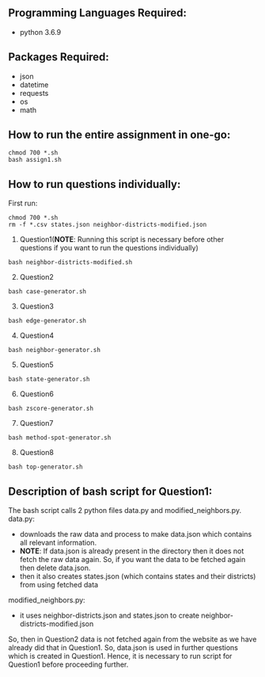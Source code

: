 ## Programming Languages Required:
- python 3.6.9

## Packages Required:
* json
* datetime
* requests
* os
* math

## How to run the entire assignment in one-go:
```
chmod 700 *.sh
bash assign1.sh
```

## How to run questions individually:
First run:
```
chmod 700 *.sh
rm -f *.csv states.json neighbor-districts-modified.json
```

1. Question1(**NOTE**: Running this script is necessary before other questions if you want to run the questions individually)
```
bash neighbor-districts-modified.sh
```

2. Question2
```
bash case-generator.sh
```

3. Question3
```
bash edge-generator.sh
```

4. Question4
```
bash neighbor-generator.sh
```

5. Question5
```
bash state-generator.sh
```

6. Question6
```
bash zscore-generator.sh
```

7. Question7
```
bash method-spot-generator.sh
```

8. Question8
```
bash top-generator.sh
```

## Description of bash script for Question1:
The bash script calls 2 python files data.py and modified_neighbors.py.
data.py:
* downloads the raw data and process to make data.json which contains all relevant information.
* **NOTE**: If data.json is already present in the directory then it does not fetch the raw data again. So, if you want the data to be fetched again then delete data.json.
* then it also creates states.json (which contains states and their districts) from using fetched data

modified_neighbors.py:
* it uses neighbor-districts.json and states.json to create neighbor-districts-modified.json

So, then in Question2 data is not fetched again from the website as we have already did that in Question1. So, data.json is used in further questions which is created in Question1.
Hence, it is necessary to run script for Question1 before proceeding further.
